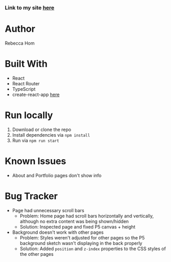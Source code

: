 ### Link to my site [here](https://rebeccahom.github.io)

# Author
Rebecca Hom

# Built With
* React
* React Router
* TypeScript
* create-react-app [here](https://github.com/wmonk/create-react-app-typescript)

# Run locally
1. Download or clone the repo
2. Install dependencies via `npm install`
3. Run via `npm run start`

# Known Issues
* About and Portfolio pages don't show info

# Bug Tracker
* Page had unnecessary scroll bars
    * Problem: Home page had scroll bars horizontally and vertically, although no extra content was being shown/hidden
    * Solution: Inspected page and fixed P5 canvas + height
 * Background doesn't work with other pages
   * Problem: Styles weren't adjusted for other pages so the P5 background sketch wasn't displaying in the back properly
   * Solution: Added `position` and `z-index` properties to the CSS styles of the other pages
